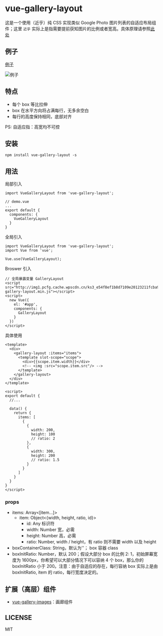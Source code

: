 # vue-gallery-layout

这是一个使用（近乎）纯 CSS 实现类似 Google Photo 图片列表的自适应布局组件；这里 `近乎` 实际上是指需要提前获知图片的比例或者宽高。具体原理请参照[此处](https://github.com/xieranmaya/blog/issues/4)

## 例子

[例子](http://jsbin.com/fequmek/7/edit?html,css,js,output)

![例子](https://kss.ksyun.com/wpsconfig/gallery-demo-2-iloveimg-compressed.gif)

## 特点

- 每个 box 等比拉伸
- box 在水平方向将占满每行，无多余空白
- 每行的高度保持相同，底部对齐

PS: 自适应指：高宽均不可控

## 安装

`npm install vue-gallery-layout -s`

## 用法

局部引入
```
import VueGalleryLayout from 'vue-gallery-layout';

// demo.vue
...
export default {
  components: {
    VueGalleryLayout
  }
}
```

全局引入
```
import VueGalleryLayout from 'vue-gallery-layout';
import Vue from 'vue';

Vue.use(VueGalleryLayout);
```

Broswer 引入
```
// 全局暴露变量 GalleryLayout
<script src="http://img1.pcfg.cache.wpscdn.cn/ks3_e54f8ef1b8d7109e20123211fcba9376/vue-gallery-layout.min.js"></script>
<script>
  new Vue({
    el: '#app',
    components: {
      GalleryLayout
    }
  })
</script>
```

具体使用
```
<template>
  <div>
    <gallery-layout :items="items">
      <template slot-scope="scope">
        <div>{{scope.item.width}}</div>
        <!-- <img :src="scope.item.src"/> -->
      </template>
    </gallery-layout>
  </div>
</template>

<script>
export default {
  //...

  data() {
    return {
      items: [
        {
          {
            width: 200,
            height: 100
            // ratio: 2
          },
          {
            width: 300,
            height: 200
            // ratio: 1.5
          }
        }
      ]
    }
  }
}
</script>
```

### props

- items: Array<[item...]>
    - item: Object<{width, height, ratio, id}>
        - id: Any 标识符
        - width: Number 宽，必需
        - height: Number 高，必需
        - ratio: Number, width / height，有 ratio 则不需要 width 以及 height
- boxContainerClass: String，默认为''； box 容器 class
- boxInitRatio: Number，默认 200；假设大部分 box 的比例 2: 1，初始屏幕宽度为 1600px，你希望可以大部分情况下可以容纳 4 个 box，那么你的 boxInitRatio 小于 200。注意：由于自适应的存在，每行容纳 box 实际上是由 boxInitRatio, item 的 ratio，每行宽度决定的。

## 扩展（高层）组件

- [vue-gallery-images](https://github.com/liuqipeng417/vue-gallery-pictures)：画廊组件

## LICENSE

MIT
